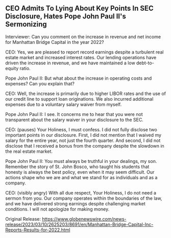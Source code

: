 ## CEO Admits To Lying About Key Points In SEC Disclosure, Hates Pope John Paul II's Sermonizing
Interviewer: Can you comment on the increase in revenue and net income for Manhattan Bridge Capital in the year 2022?

CEO: Yes, we are pleased to report record earnings despite a turbulent real estate market and increased interest rates. Our lending operations have driven the increase in revenue, and we have maintained a low debt-to-equity ratio.

Pope John Paul II: But what about the increase in operating costs and expenses? Can you explain that?

CEO: Well, the increase is primarily due to higher LIBOR rates and the use of our credit line to support loan originations. We also incurred additional expenses due to a voluntary salary waiver from myself.

Pope John Paul II: I see. It concerns me to hear that you were not transparent about the salary waiver in your disclosure to the SEC.

CEO: (pauses) Your Holiness, I must confess. I did not fully disclose two important points in our disclosure. First, I did not mention that I waived my salary for the entire year, not just the fourth quarter. And second, I did not disclose that I received a bonus from the company despite the slowdown in the real estate market.

Pope John Paul II: You must always be truthful in your dealings, my son. Remember the story of St. John Bosco, who taught his students that honesty is always the best policy, even when it may seem difficult. Our actions shape who we are and what we stand for as individuals and as a company.

CEO: (visibly angry) With all due respect, Your Holiness, I do not need a sermon from you. Our company operates within the boundaries of the law, and we have delivered strong earnings despite challenging market conditions. I will not apologize for making money.




Original Release: https://www.globenewswire.com/news-release/2023/03/10/2625203/8691/en/Manhattan-Bridge-Capital-Inc-Reports-Results-for-2022.html